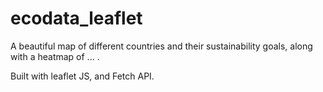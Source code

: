 # ecodata_leaflet
A beautiful map of different countries and their sustainability goals, along with a heatmap of ... .

Built with leaflet JS, and Fetch API. 

